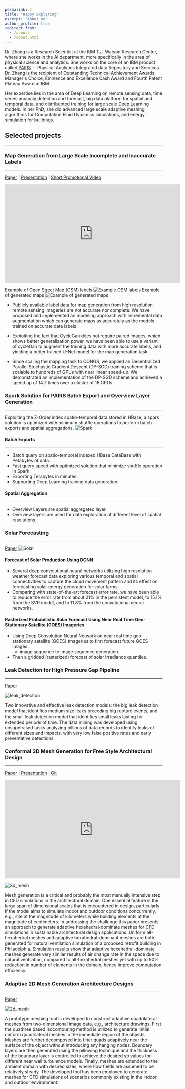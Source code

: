 ```yaml
---
permalink: /
title: "Happy Exploring"
excerpt: "About me"
author_profile: true
redirect_from: 
  - /about/
  - /about.html
---
```

Dr. Zhang is a Research Scientist at the IBM T.J. Watson Research Center, where she works in the AI department, more specifically in the area of physical science and analytics. She works on the core of an IBM product called [PAIRS](https://www.ibm.com/us-en/marketplace/geospatial-big-data-analytics) -- Physical Analytics Integrated data Repository and Services. Dr. Zhang is the recipient of Outstanding Technical Achievement Awards, Manager's Choice, Eminence and Excellence Cash Award and Fourth Patent Plateau Award at IBM.

Her expertise lies in the area of Deep Learning on remote sensing data, time series anomaly detection and forecast, big data platform for spatial and temporal data, and distribubted training for large scale Deep Learning models. In her PhD, she did advanced large scale adaptive meshing algorithms for Computation Fluid Dynamics simulations, and energy simulation for buildings.


## Selected projects
----------------


### Map Generation from Large Scale Incomplete and Inaccurate Labels 
---------------
[Paper](https://arxiv.org/pdf/1703.10593.pdf) | [Presentation](https://youtu.be/RXxh1PMvLW0) | [Short Promotional Video](https://youtu.be/6pZJmnIUTAc)

<iframe width="560" height="315" src="https://www.youtube.com/embed/6pZJmnIUTAc" frameborder="0" allow="accelerometer; autoplay; encrypted-media; gyroscope; picture-in-picture" allowfullscreen></iframe>


Example of Open Street Map (OSM) labels
![Example OSM labels](/images/osm_sample.png "Example OSM labels") 
Example of generated maps
![Example of generated maps](/images/front.png "Edxample of generated maps")


+ Publicly available label data for map generation from high resolution remote sensing imageries are not accurate nor complete. We have proposed and implemented an modeling approach with incremental data augmentation which can generate maps as accurately as the models trained on accurate data labels. 
+ Exploiting the fact that CycleGan does not require paired images, which shows better generalization power, we have been able to use a variant of cycleGan to augment the training data with more accurate labels, and yielding a better trained U-Net model for the map generation task 

+ Since scaling the mapping task to CONUS, we applied an Decentralized Parallel Stochastic Gradient Descent (DP-SGD) training scheme that is scalable to hundreds of GPUs with near linear speed-up. We demonstrated an implementation of the DP-SGD scheme and achieved a speed up of 14.7 times over a cluster of 16 GPUs.

<!---
-Unlike previous studies, most of which use datasets that are available only in a few cities across the world, we utilizes publicly available imagery and map data, both of which cover the contiguous United States (CONUS).
-We approach the technical challenge of inaccurate and incomplete training data adopting state-of-the-art convolutional neural network architectures such as the U-Net and the CycleGAN to incrementally generate maps with increasingly more accurate and more complete labels of man-made infrastructure such as roads and houses.
Results show that we achieved a recall-score of 84.9%, and precision score of 95% in a subset using manual count in terms of house detection in selected four cities in Texas. 

-->

### Spark Solution for PAIRS Batch Export and Overview Layer Generation 
---------------

Exploiting the Z-Order index spatio-temporal data stored in HBase, a spark solution is optimized with minimum shuffle operations to perform batch exports and spatial aggregations.
![Spark](/images/combined.png "Spark")


#### Batch Exports
---------------

+ Batch query on spatio-temporal indexed HBase DataBase with Petabytes of data.
+ Fast query speed with optimized solution that minimize shuffle operation in Spark.
+ Exporting Terabytes in minutes.
+ Supporting Deep Learning training data generation.



#### Spatial Aggregation
---------------

+ Overview Layers are spatial aggregated layer.
+ Overview layers are used for data exploration at different level of spatial resolutions.
  

### Solar Forecasting
---------------
[Paper](https://ieeexplore.ieee.org/document/8588777)
![Solar](/images/solar_projects.png "Solar")

#### Forecast of Solar Production Using DCNN
+ Several deep convolutional neural networks utilizing high resolution weather forecast data exploring various temporal and spatial connectivities to capture the cloud movement pattern and its effect on forecasting solar energy generation for solar farms.
+ Comparing with state-of-the-art forecast error rate, we have been able to reduce the error rate from about 21% in the persistent model, to 15.1% from the SVR model, and to 11.8% from the convolutional neural networks. 


#### Rasterized Probabilistic Solar Forecast Using Near Real Time Geo-Stationary Satellite (GOES) Imageries
+ Using Deep Convolution Neural Network on near real time geo-stationary satellite (GOES) tmageries to first forecast future GOES images. 
    + image sequence to image sequence generation.
+ Then a gridded (rasterized) forecast of solar irradiance quantiles. 


### Leak Detection for High Pressure Gap Pipeline
---------------
[Paper](https://www.semanticscholar.org/paper/Preventive-Leak-Detection-for-High-Pressure-Gas-Zhang-Huang/dec3944c75c0c23e6f30c958d5efd5e58aecd376) 

![leak_detection](/images/leak_detection.png "leak_detection")

Two innovative and effective leak detection models: the big leak detection model that identiﬁes medium size leaks preceding big rupture events, and the small leak detection model that identiﬁes small leaks lasting for extended periods of time. The data mining was developed using unsupervised tasks analyzing billions of data records to identify leaks of different sizes and impacts, with very low false positive rates and early preventative detections.


### Conformal 3D Mesh Generation for Free Style Architectural Design
---------------
[Paper](https://www.researchgate.net/publication/228118810_Conformal_adaptive_hexahedral-dominant_mesh_generation_for_CFD_simulation_in_architectural_design_applications) | [Presentation](https://youtu.be/DhGdQhYkTlA) | [Git](https://github.com/explorerr/ot14)
<iframe width="560" height="315" src="https://www.youtube.com/embed/DhGdQhYkTlA" frameborder="0" allow="accelerometer; autoplay; encrypted-media; gyroscope; picture-in-picture" allowfullscreen></iframe>

![3d_mesh](/images/3d_mesh.png "3d_mesh")

Mesh generation is a critical and probably the most manually intensive step in CFD simulations in the architectural domain. One essential feature is the large span of dimensional scales that is encountered in design, particularly if the model aims to simulate indoor and outdoor conditions concurrently, e.g., site at the magnitude of kilometers while building elements at the magnitude of centimeters. In addressing the challenge this paper presents an approach to generate adaptive hexahedral-dominate meshes for CFD simulations in sustainable architectural design applications. Uniform all-hexahedral meshes and adaptive hexahedral-dominant meshes are both generated for natural ventilation simulation of a proposed retroﬁt building in Philadelphia. Simulation results show that adaptive hexahedral-dominate meshes generate very similar results of air change rate in the space due to natural ventilation, compared to all-hexahedral meshes yet with up to 90% reduction in number of elements in the domain, hence improve computation efﬁciency.

### Adaptive 2D Mesh Generation Architecture Designs
---------------
[Paper](https://www.sciencedirect.com/science/article/abs/pii/S0360132310001149)

![2d_mesh](/images/2d_mesh.png "2d_mesh")

A prototype meshing tool is developed to construct adaptive quadrilateral meshes from two-dimensional image data, e.g., architecture drawings. First the quadtree based isocontouring method is utilized to generate initial uniform quadrilateral meshes in the immediate region of the objects. Meshes are further decomposed into finer quads adaptively near the surface of the object without introducing any hanging nodes. Boundary layers are then generated using the pillowing technique and the thickness of the boundary layer is controlled to achieve the desired yþ values for different near wall turbulence models. Finally, meshes are extended to the ambient domain with desired sizes, where flow fields are assumed to be relatively steady. The developed tool has been employed to generate meshes for CFD simulations of scenarios commonly existing in the indoor and outdoor environment.
